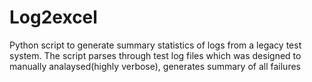 # Log2excel
Python script to generate summary statistics of logs from a legacy test system. 
The  script parses through test log files which was designed to manually analaysed(highly verbose), 
generates summary of all failures
